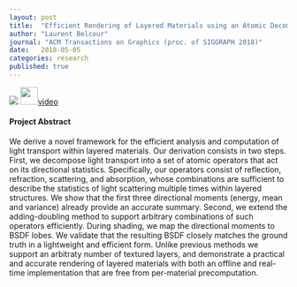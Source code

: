 ```yaml
---
layout: post
title:  "Efficient Rendering of Layered Materials using an Atomic Decomposition with Statistical Operators"
author: "Laurent Belcour"
journal: "ACM Transactions on Graphics (proc. of SIGGRAPH 2018)"
date:   2018-05-05
categories: research
published: true
---
```


<img src="{{ site.url | append: site.baseurl }}/data/svg/layered_teaser.svg" />

<span>
<!--
<a href="https://hal.inria.fr/hal-01785457/document"><img src="{{ site.url | append: site.baseurl }}/data/images/icon_pdf.png" height="32px">paper</a> &nbsp;
<a href="https://hal.inria.fr/hal-01785457/file/supp.pdf"><img src="{{ site.url | append: site.baseurl }}/data/images/icon_pdf.png" height="32px"/>supp. pdf</a> &nbsp;
<a href="https://hal.inria.fr/hal-01785457/file/suppl.zip">
<img src="{{ site.url | append: site.baseurl }}/data/images/icon_zip.png" height="32px">supp. code</a> &nbsp;
<a href="https://hal.inria.fr/hal-01785457/bibtex"><img src="{{ site.url | append: site.baseurl }}/data/images/icon_latex.png" height="32px">bib</a> &nbsp; -->
<a href="https://youtu.be/wM5E-NJtaug">
<img src="{{ site.url | append: site.baseurl }}/data/images/icon_video.png" height="32px">video</a> &nbsp;
<!-- <a href="https://belcour.github.io/blog/slides/2017-brdf-thin-film/slides.html"><img src="{{ site.url | append: site.baseurl }}/data/images/icon_slides.png" height="32px">slides</a> -->
</span><br />


<h4>Project Abstract</h4>

We derive a novel framework for the efficient analysis and computation of light transport within layered materials. Our derivation consists in two steps. First, we decompose light transport into a set of atomic operators that act on its directional statistics. Specifically, our operators consist of reflection, refraction, scattering, and absorption, whose combinations are sufficient to describe the statistics of light scattering multiple times within layered structures. We show that the first three directional moments (energy, mean and variance) already provide an accurate summary. Second, we extend the adding-doubling method to support arbitrary combinations of such operators efficiently. During shading, we map the directional moments to BSDF lobes. We validate that the resulting BSDF closely matches the ground truth in a lightweight and efficient form. Unlike previous methods we support an arbitraty number of textured layers, and demonstrate a practical and accurate rendering of layered materials with both an offline and real-time implementation that are free from per-material precomputation.